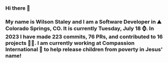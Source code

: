 ### Hi there 👋

### My name is Wilson Staley and I am a Software Developer in ⛰ Colorado Springs, CO.  It is currently Tuesday, July 18 ⌚. In 2023 I have made 223 commits, 76 PRs, and contributed to 16 projects 👨‍💻. I am currently working at Compassion International 🏢 to help release children from poverty in Jesus' name!